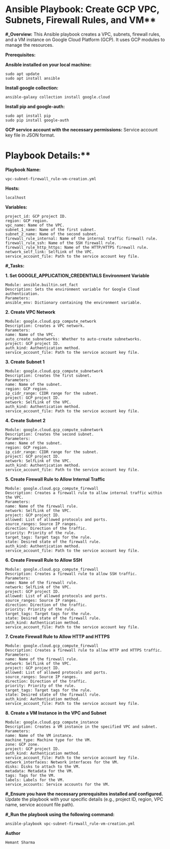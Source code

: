 # Ansible Playbook: Create GCP VPC, Subnets, Firewall Rules, and VM**

**#_Overview:**
This Ansible playbook creates a VPC, subnets, firewall rules, and a VM instance on Google Cloud Platform (GCP). It uses GCP modules to manage the resources.

**Prerequisites:**

**Ansible installed on your local machine:**
```
sudo apt update
sudo apt install ansible
```
**Install google collection:**
```
ansible-galaxy collection install google.cloud
```
**Install pip and google-auth:**
```
sudo apt install pip
sudo pip install google-auth
```
**GCP service account with the necessary permissions:**
Service account key file in JSON format.

# Playbook Details:**

**Playbook Name:**
```
vpc-subnet-firewall_rule-vm-creation.yml
```
**Hosts:**
```
localhost
```

**Variables:**
```
project_id: GCP project ID.
region: GCP region.
vpc_name: Name of the VPC.
subnet_1_name: Name of the first subnet.
subnet_2_name: Name of the second subnet.
firewall_rule_internal: Name of the internal traffic firewall rule.
firewall_rule_ssh: Name of the SSH firewall rule.
firewall_rule_http_https: Name of the HTTP/HTTPS firewall rule.
network_self_link: SelfLink of the VPC.
service_account_file: Path to the service account key file.
```

**#_Tasks:**


**1. Set GOOGLE_APPLICATION_CREDENTIALS Environment Variable**
```
Module: ansible.builtin.set_fact
Description: Sets the environment variable for Google Cloud authentication.
Parameters:
ansible_env: Dictionary containing the environment variable.
```
**2. Create VPC Network**
```
Module: google.cloud.gcp_compute_network
Description: Creates a VPC network.
Parameters:
name: Name of the VPC.
auto_create_subnetworks: Whether to auto-create subnetworks.
project: GCP project ID.
auth_kind: Authentication method.
service_account_file: Path to the service account key file.
```
**3. Create Subnet 1**
```
Module: google.cloud.gcp_compute_subnetwork
Description: Creates the first subnet.
Parameters:
name: Name of the subnet.
region: GCP region.
ip_cidr_range: CIDR range for the subnet.
project: GCP project ID.
network: SelfLink of the VPC.
auth_kind: Authentication method.
service_account_file: Path to the service account key file.
```
**4. Create Subnet 2**
```
Module: google.cloud.gcp_compute_subnetwork
Description: Creates the second subnet.
Parameters:
name: Name of the subnet.
region: GCP region.
ip_cidr_range: CIDR range for the subnet.
project: GCP project ID.
network: SelfLink of the VPC.
auth_kind: Authentication method.
service_account_file: Path to the service account key file.
```
**5. Create Firewall Rule to Allow Internal Traffic**
```
Module: google.cloud.gcp_compute_firewall
Description: Creates a firewall rule to allow internal traffic within the VPC.
Parameters:
name: Name of the firewall rule.
network: SelfLink of the VPC.
project: GCP project ID.
allowed: List of allowed protocols and ports.
source_ranges: Source IP ranges.
direction: Direction of the traffic.
priority: Priority of the rule.
target_tags: Target tags for the rule.
state: Desired state of the firewall rule.
auth_kind: Authentication method.
service_account_file: Path to the service account key file.
```
**6. Create Firewall Rule to Allow SSH**
```
Module: google.cloud.gcp_compute_firewall
Description: Creates a firewall rule to allow SSH traffic.
Parameters:
name: Name of the firewall rule.
network: SelfLink of the VPC.
project: GCP project ID.
allowed: List of allowed protocols and ports.
source_ranges: Source IP ranges.
direction: Direction of the traffic.
priority: Priority of the rule.
target_tags: Target tags for the rule.
state: Desired state of the firewall rule.
auth_kind: Authentication method.
service_account_file: Path to the service account key file.
```
**7. Create Firewall Rule to Allow HTTP and HTTPS**
```
Module: google.cloud.gcp_compute_firewall
Description: Creates a firewall rule to allow HTTP and HTTPS traffic.
Parameters:
name: Name of the firewall rule.
network: SelfLink of the VPC.
project: GCP project ID.
allowed: List of allowed protocols and ports.
source_ranges: Source IP ranges.
direction: Direction of the traffic.
priority: Priority of the rule.
target_tags: Target tags for the rule.
state: Desired state of the firewall rule.
auth_kind: Authentication method.
service_account_file: Path to the service account key file.
```
**8. Create a VM Instance in the VPC and Subnet**
```
Module: google.cloud.gcp_compute_instance
Description: Creates a VM instance in the specified VPC and subnet.
Parameters:
name: Name of the VM instance.
machine_type: Machine type for the VM.
zone: GCP zone.
project: GCP project ID.
auth_kind: Authentication method.
service_account_file: Path to the service account key file.
network_interfaces: Network interfaces for the VM.
disks: Disks to attach to the VM.
metadata: Metadata for the VM.
tags: Tags for the VM.
labels: Labels for the VM.
service_accounts: Service accounts for the VM.
```

**#_Ensure you have the necessary prerequisites installed and configured.**
Update the playbook with your specific details (e.g., project ID, region, VPC name, service account file path).


**#_Run the playbook using the following command:**
```
ansible-playbook vpc-subnet-firewall_rule-vm-creation.yml
```


**Author**
```
Hemant Sharma
```
